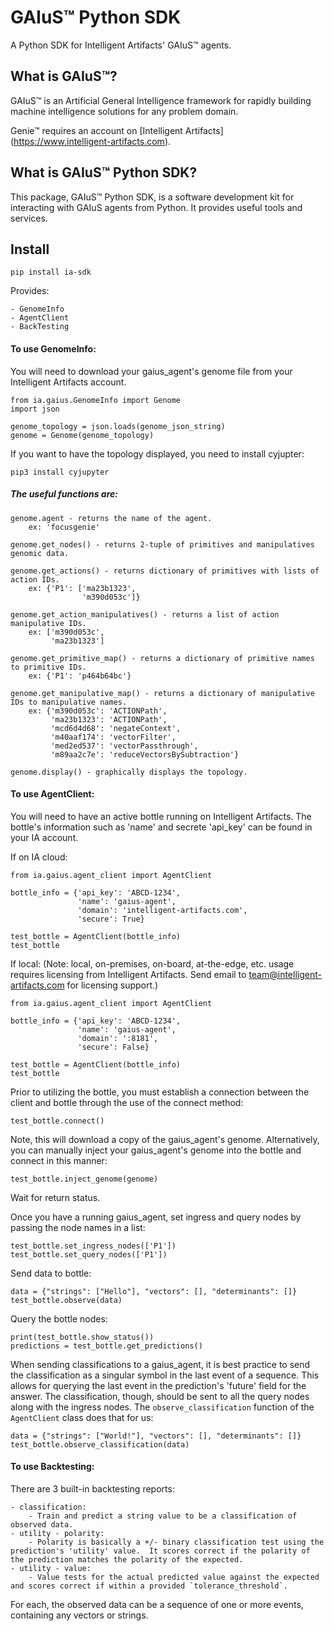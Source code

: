 # GAIuS™ Python SDK
A Python SDK for Intelligent Artifacts' GAIuS™ agents.

## What is GAIuS™?
GAIuS™ is an Artificial General Intelligence framework for rapidly building machine intelligence solutions for any problem domain.

Genie™ requires an account on [Intelligent Artifacts] (https://www.intelligent-artifacts.com).

## What is GAIuS™ Python SDK?
This package, GAIuS™ Python SDK, is a software development kit for interacting with GAIuS agents from Python.  It provides useful tools and services.

## Install
`pip install ia-sdk`

Provides:

    - GenomeInfo
    - AgentClient
    - BackTesting

#### To use GenomeInfo:

You will need to download your gaius_agent's genome file from your Intelligent Artifacts account.

~~~
from ia.gaius.GenomeInfo import Genome
import json

genome_topology = json.loads(genome_json_string)
genome = Genome(genome_topology)
~~~

If you want to have the topology displayed, you need to install cyjupter:

`pip3 install cyjupyter`


##### The useful functions are:
~~~
genome.agent - returns the name of the agent.
    ex: 'focusgenie'

genome.get_nodes() - returns 2-tuple of primitives and manipulatives genomic data.

genome.get_actions() - returns dictionary of primitives with lists of action IDs.
    ex: {'P1': ['ma23b1323',
                'm390d053c']}

genome.get_action_manipulatives() - returns a list of action manipulative IDs.
    ex: ['m390d053c',
         'ma23b1323']

genome.get_primitive_map() - returns a dictionary of primitive names to primitive IDs.
    ex: {'P1': 'p464b64bc'}

genome.get_manipulative_map() - returns a dictionary of manipulative IDs to manipulative names.
    ex: {'m390d053c': 'ACTIONPath',
         'ma23b1323': 'ACTIONPath',
         'mcd6d4d68': 'negateContext',
         'm40aaf174': 'vectorFilter',
         'med2ed537': 'vectorPassthrough',
         'm89aa2c7e': 'reduceVectorsBySubtraction'}

genome.display() - graphically displays the topology.
~~~



#### To use AgentClient:

You will need to have an active bottle running on Intelligent Artifacts.  The bottle's information such as 'name' and secrete 'api_key' can be found in your IA account.

If on IA cloud:

~~~
from ia.gaius.agent_client import AgentClient

bottle_info = {'api_key': 'ABCD-1234',
               'name': 'gaius-agent',
               'domain': 'intelligent-artifacts.com',
               'secure': True}

test_bottle = AgentClient(bottle_info)
test_bottle
~~~


If local:
(Note: local, on-premises, on-board, at-the-edge, etc. usage requires licensing from Intelligent Artifacts. Send email to team@intelligent-artifacts.com for licensing support.)
~~~
from ia.gaius.agent_client import AgentClient

bottle_info = {'api_key': 'ABCD-1234',
               'name': 'gaius-agent',
               'domain': ':8181',
               'secure': False}

test_bottle = AgentClient(bottle_info)
test_bottle
~~~

Prior to utilizing the bottle, you must establish a connection between the client and bottle through the use of the connect method:

~~~
test_bottle.connect()
~~~

Note, this will download a copy of the gaius_agent's genome. Alternatively, you can manually inject your gaius_agent's genome into the bottle and connect in this manner:

~~~
test_bottle.inject_genome(genome)
~~~

Wait for return status.

Once you have a running gaius_agent, set ingress and query nodes by passing the node names in a list:

~~~
test_bottle.set_ingress_nodes(['P1'])
test_bottle.set_query_nodes(['P1'])
~~~

Send data to bottle:

~~~
data = {"strings": ["Hello"], "vectors": [], "determinants": []}
test_bottle.observe(data)
~~~

Query the bottle nodes:

~~~
print(test_bottle.show_status())
predictions = test_bottle.get_predictions()
~~~


When sending classifications to a gaius_agent, it is best practice to send the classification as a singular symbol in the last event of a sequence.  This allows for querying the last event in the prediction's 'future' field for the answer.  The classification, though, should be sent to all the query nodes along with the ingress nodes.  The `observe_classification` function of the `AgentClient` class does that for us:

~~~
data = {"strings": ["World!"], "vectors": [], "determinants": []}
test_bottle.observe_classification(data)
~~~

#### To use Backtesting:

There are 3 built-in backtesting reports:

    - classification:
        - Train and predict a string value to be a classification of observed data.
    - utility - polarity:
        - Polarity is basically a +/- binary classification test using the prediction's 'utility' value.  It scores correct if the polarity of the prediction matches the polarity of the expected.
    - utility - value:
        - Value tests for the actual predicted value against the expected and scores correct if within a provided `tolerance_threshold`.

For each, the observed data can be a sequence of one or more events, containing any vectors or strings.
